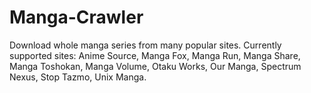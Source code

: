 # Manga-Crawler
Download whole manga series from many popular sites. Currently supported sites: Anime Source, Manga Fox, Manga Run, Manga Share, Manga Toshokan, Manga Volume, Otaku Works, Our Manga, Spectrum Nexus, Stop Tazmo, Unix Manga.

